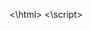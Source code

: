 <\html>
<\script>

<script>
<html>
- 👋 Hi, I’m @moisesktw
- 👀 I’m interested in ...
- 🌱 I’m currently learning ...
- 💞️ I’m looking to collaborate on ...
- 📫 How to reach me ...
- Progaming JavaScript
<!---
moisesktw/moisesktw is a ✨ special ✨ repository because its `README.md` (this file) appears on your GitHub profile.
You can click the Preview link to take a look at your changes.
--->





